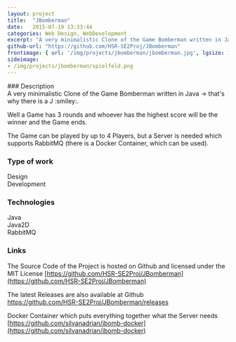 ```yaml
---
layout: project
title:  "JBomberman"
date:   2015-07-19 13:33:44
categories: Web Design, WebDevelopment
excerpt: "A very minimalistic Clone of the Game Bomberman written in Java"
github-url: "https://github.com/HSR-SE2Proj/JBomberman"
frontimage: { url: '/img/projects/jbomberman/jbomberman.jpg', lgsize: 12 , mdsize: 12, smsize: 12, xssize: }
sideimage:
- /img/projects/jbomberman/spielfeld.png
---
```


<link itemprop="applicationCategory" href="http://schema.org/VideoGame"/>
<meta itemprop="playMode" content="Multi-Player" >
### Description
<div itemprop="description">
A very minimalistic Clone of the Game Bomberman written in Java -> that's why there is a J :smiley:.

Well a Game has 3 rounds and whoever has the highest score will be the winner and the Game ends.

The Game can be played by up to <span itemprop="numberOfPlayers">4</span> Players, but a Server is needed which supports RabbitMQ (there is a Docker Container, which can be used).
</div>

### Type of work

Design  
Development

### Technologies
Java  
Java2D  
RabbitMQ

### Links
The Source Code of the Project is hosted on Github and licensed  under the MIT License [https://github.com/HSR-SE2Proj/JBomberman](https://github.com/HSR-SE2Proj/JBomberman)

The latest Releases are also available at Github  
<a itemprop="installUrl" href="[https://github.com/HSR-SE2Proj/JBomberman/releases">https://github.com/HSR-SE2Proj/JBomberman/releases</a>

Docker Container which puts everything together what the Server needs  
[https://github.com/silvanadrian/jbomb-docker](https://github.com/silvanadrian/jbomb-docker)
